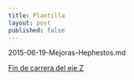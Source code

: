 ```yaml
---
title: Plantilla
layout: post
published: false
---
```

2015-06-19-Mejoras-Hephestos.md


[Fin de carrera del eje Z](http://www.thingiverse.com/thing:678543)
